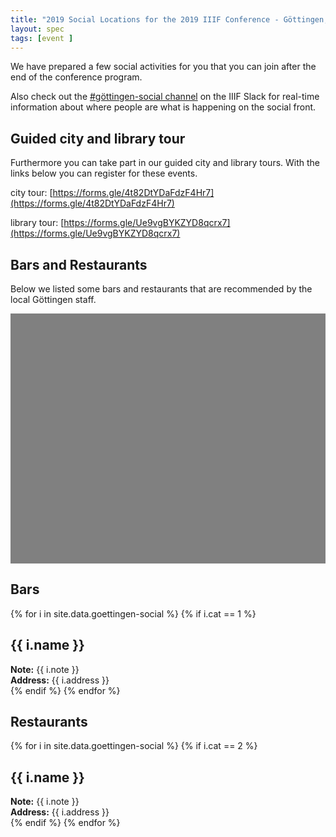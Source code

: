 ```yaml
---
title: "2019 Social Locations for the 2019 IIIF Conference - Göttingen, Germany"
layout: spec
tags: [event ]
---
```


We have prepared a few social activities for you that you can join after the end of the conference program.

Also check out the [#göttingen-social channel](https://iiif.slack.com/messages/CJDMEB03X) on the IIIF Slack for real-time information about where people are what is happening on the social front.


## Guided city and library tour

Furthermore you can take part in our guided city and library tours. With the links below you can register for these events. 

city tour: [https://forms.gle/4t82DtYDaFdzF4Hr7](https://forms.gle/4t82DtYDaFdzF4Hr7)

library tour: [https://forms.gle/Ue9vgBYKZYD8qcrx7](https://forms.gle/Ue9vgBYKZYD8qcrx7)




## Bars and Restaurants 

Below we listed some bars and restaurants that are recommended by the local Göttingen staff.

<div id="map" style="width: 100%; height: 400px; background-color: grey;"></div>
<script>
  function createIcon(pinColor) {
      return {
        url: "https://chart.apis.google.com/chart?chst=d_map_pin_letter&chld=%E2%80%A2|" + pinColor,
        size: new google.maps.Size(54, 68),
        origin: new google.maps.Point(0,0),
        anchor: new google.maps.Point(10, 34)
        };
        // 
  }
  function initMap() {
    var CurrentInfoBox = null;
    var goettingen = {lat: 51.5337306, lng: 9.9337075 };
    var zoomlevel = 16.44;
    var map = new google.maps.Map(document.getElementById('map'), {
      zoom: zoomlevel,
      center: goettingen,
      clickableIcons: false,
      gestureHandling: "greedy"
    });
    // Hide box if there is a click in the map
    map.addListener('click', function() {
                            if (CurrentInfoBox != null) {
                                CurrentInfoBox.close();
                            }
                            CurrentInfoBox = null;
                    });
    markers = [];
    var marker = null;

    function wrapEventCallback(callback){
        var args = Array.prototype.slice.call(arguments, 1);
        return function(e){
            callback.apply(this, args)
        }
    }
    infoBoxFunction = function(index, text) {
        if (CurrentInfoBox != null) {
            CurrentInfoBox.close();
        }
        CurrentInfoBox = new google.maps.InfoWindow({ content: text});
        CurrentInfoBox.open(map, markers[index]);
    };
    // different colour pins for conference locations
    var pinColor = "FF6A62";
    var pinImage = createIcon(pinColor);
    var pinShadow = new google.maps.MarkerImage("https://chart.apis.google.com/chart?chst=d_map_pin_shadow",
                        new google.maps.Size(40, 37),
                        new google.maps.Point(0, 0),
                        new google.maps.Point(12, 35));
    var count = 0;
{% for i in site.data.goettingen-social %} 

count = {{ forloop.index0 }}


{% if i.cat == 0 %}  
    
    //var count = 0;
    locations = count + 1;
    
    
    marker = new google.maps.Marker({
        position: {lat: {{ i.lat }}, lng: {{ i.lng}} },
        title: "{{ i.name }}",
        map: map,
        icon: pinImage,
        shadow: pinShadow
    });
    var content = "<p>{{i.name}}</p><p>Address: {{ i.address }}</p>";
    marker.addListener('click',wrapEventCallback(infoBoxFunction, count, content));
    markers.push(marker)
    
    count = count +1
    
{% endif %}
{% if i.cat == 1 %}
    locations = count + 1;
    
    //count = locations + {{ forloop.index0 }} 
    var pinColor = "5884FC";
    var pinImage = createIcon(pinColor);
    var pinShadow = new google.maps.MarkerImage("https://chart.apis.google.com/chart?chst=d_map_pin_shadow",
                        new google.maps.Size(40, 37),
                        new google.maps.Point(0, 0),
                        new google.maps.Point(12, 35));
    // var count = 0;
   
    marker = new google.maps.Marker({
        position: {lat: {{ i.lat }}, lng: {{ i.lng}} },
        title: "{{ i.name }}",
        map: map,
        icon: pinImage,
        shadow: pinShadow
    });
    var content = "<p>{{i.name}}</p><p>Address: {{ i.address }}</p>";
    marker.addListener('click',wrapEventCallback(infoBoxFunction, count, content));
    markers.push(marker)

    //count = count + 1;
{% endif %}

{% if i.cat == 2 %}
    locations = count + 1;
    
    //count = locations + {{ forloop.index0 }} 
    var pinColor = "FFF560";
    var pinImage = createIcon(pinColor);
    var pinShadow = new google.maps.MarkerImage("https://chart.apis.google.com/chart?chst=d_map_pin_shadow",
                        new google.maps.Size(40, 37),
                        new google.maps.Point(0, 0),
                        new google.maps.Point(12, 35));
    //var count = 0;

    marker = new google.maps.Marker({
        position: {lat: {{ i.lat }}, lng: {{ i.lng}} },
        title: "{{ i.name }}",
        map: map,
        icon: pinImage,
        shadow: pinShadow
    });
    var content = "<p>{{i.name}}</p><p>Address: {{ i.address }}</p>";
    marker.addListener('click',wrapEventCallback(infoBoxFunction, count, content));
    markers.push(marker)
    
     //count = count + 1;
{% endif %}
{% endfor %}}



</script>
<!-- <iframe src="https://www.google.com/maps/d/u/0/embed?mid=1E41BkdgtTTLMvvApZAVITXWj-2fE7oTk" width="640" height="480"></iframe>-->


## Bars

{% for i in site.data.goettingen-social %}
{% if i.cat == 1 %}
## {{ i.name }}
**Note:** {{ i.note }}<br/>
**Address:** {{ i.address }}<br/>
{% endif %}
{% endfor %}

## Restaurants

{% for i in site.data.goettingen-social %}
{% if i.cat == 2 %}
## {{ i.name }}
**Note:** {{ i.note }}<br/>
**Address:** {{ i.address }}<br/>
{% endif %}
{% endfor %}


<script async defer src="https://maps.googleapis.com/maps/api/js?key=AIzaSyABBvwq6o-hTwwlEaLLK7SLLPC0emBOSjE&callback=initMap" ></script>

